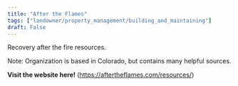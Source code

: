 ```yaml
---
title: "After the Flames"
tags: ["landowner/property_management/building_and_maintaining"]
draft: False
---
```


Recovery after the fire resources. 

Note: Organization is based in Colorado, but contains many helpful sources.

**Visit the website here!** (https://aftertheflames.com/resources/)

